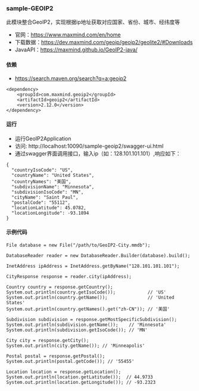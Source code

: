 ### sample-GEOIP2
此模块整合GeoIP2，实现根据ip地址获取对应国家、省份、城市、经纬度等
- 官网：https://www.maxmind.com/en/home
- 下载数据：https://dev.maxmind.com/geoip/geoip2/geolite2/#Downloads
- JavaAPI：https://maxmind.github.io/GeoIP2-java/

#### 依赖
- https://search.maven.org/search?q=a:geoip2
```
<dependency>
    <groupId>com.maxmind.geoip2</groupId>
    <artifactId>geoip2</artifactId>
    <version>2.12.0</version>
</dependency>
```

#### 运行
- 运行GeoIP2Application
- 访问: http://localhost:10090/sample-geoip2/swagger-ui.html
- 通过swagger界面调用接口，输入ip（如：128.101.101.101）,响应如下：
```
{
  "countryIsoCode": "US",
  "countryName": "United States",
  "countryNames": "美国",
  "subdivisionName": "Minnesota",
  "subdivisionIsoCode": "MN",
  "cityName": "Saint Paul",
  "postalCode": "55112",
  "locationLatitude": 45.0782,
  "locationLongitude": -93.1894
}
```

#### 示例代码
```
File database = new File("/path/to/GeoIP2-City.mmdb");

DatabaseReader reader = new DatabaseReader.Builder(database).build();

InetAddress ipAddress = InetAddress.getByName("128.101.101.101");

CityResponse response = reader.city(ipAddress);

Country country = response.getCountry();
System.out.println(country.getIsoCode());            // 'US'
System.out.println(country.getName());               // 'United States'
System.out.println(country.getNames().get("zh-CN")); // '美国'

Subdivision subdivision = response.getMostSpecificSubdivision();
System.out.println(subdivision.getName());    // 'Minnesota'
System.out.println(subdivision.getIsoCode()); // 'MN'

City city = response.getCity();
System.out.println(city.getName()); // 'Minneapolis'

Postal postal = response.getPostal();
System.out.println(postal.getCode()); // '55455'

Location location = response.getLocation();
System.out.println(location.getLatitude());  // 44.9733
System.out.println(location.getLongitude()); // -93.2323
```